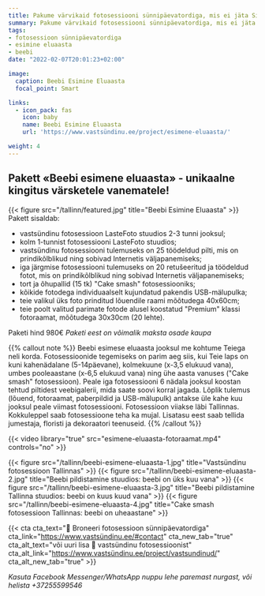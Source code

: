 ```yaml
---
title: Pakume värvikaid fotosessiooni sünnipäevatordiga, mis ei jäta Sind ükskõikseks
summary: Pakume värvikaid fotosessiooni sünnipäevatordiga, mis ei jäta Sind ükskõikseks. Broneeri fotosessioon sünnipäevatordiga
tags:
- fotosessioon sünnipäevatordiga
- esimine eluaasta
- beebi
date: "2022-02-07T20:01:23+02:00"

image:
  caption: Beebi Esimine Eluaasta
  focal_point: Smart

links:
  - icon_pack: fas
    icon: baby
    name: Beebi Esimine Eluaasta
    url: 'https://www.vastsündinu.ee/project/esimene-eluaasta/'

weight: 4
---
```

## Pakett «Beebi esimene eluaasta» - unikaalne kingitus värsketele vanematele! 
{{< figure src="/tallinn/featured.jpg" title="Beebi Esimine Eluaasta" >}}
Pakett sisaldab: 
* vastsündinu fotosessioon LasteFoto stuudios 2-3 tunni jooksul; 
* kolm 1-tunnist fotosessiooni LasteFoto stuudios; 
* vastsündinu fotosessiooni tulemuseks on 25 töödeldud pilti, mis on prindikõlblikud ning sobivad Internetis väljapanemiseks; 
* iga järgmise fotosessiooni tulemuseks on 20 retušeeritud ja töödeldud fotot, mis on prindikõlblikud ning sobivad Internetis väljapanemiseks; 
* tort ja õhupallid (15 tk) "Cake smash" fotosessiooniks; 
* kõikide fotodega individuaalselt kujundatud pakendis USB-mälupulka; 
* teie valikul üks foto prinditud lõuendile raami mõõtudega 40х60cm; 
* teie poolt valitud parimate fotode alusel koostatud "Premium" klassi fotoraamat, mõõtudega 30х30cm (20 lehte). 

Paketi hind 980€ 
_Paketi eest on võimalik maksta osade kaupa_

{{% callout note %}}
Beebi esimese eluaasta jooksul me kohtume Teiega neli korda. Fotosessioonide tegemiseks on parim aeg siis, kui Teie laps on kuni kahenädalane (5-14päevane), kolmekuune (x-3,5 elukuud vana), umbes pooleaastane (x-6,5 elukuud vana) ning ühe aasta vanuses ("Cake smash" fotosessioon). Peale iga fotosessiooni 6 nädala jooksul koostan tehtud piltidest veebigalerii, mida saate soovi korral jagada. Lõplik tulemus (lõuend, fotoraamat, paberpildid ja USB-mälupulk) antakse üle kahe kuu jooksul peale viimast fotosessiooni. Fotosessioon viiakse läbi Tallinnas. Kokkuleppel saab fotosessioone teha ka mujal. Lisatasu eest saab tellida jumestaja, floristi ja dekoraatori teenuseid. 
{{% /callout %}}

{{< video library="true" src="esimene-eluaasta-fotoraamat.mp4" controls="no" >}}

{{< figure src="/tallinn/beebi-esimene-eluaasta-1.jpg" title="Vastsündinu fotosessioon Tallinnas" >}}
{{< figure src="/tallinn/beebi-esimene-eluaasta-2.jpg" title="Beebi pildistamine stuudios: beebi on üks kuu vana" >}}
{{< figure src="/tallinn/beebi-esimene-eluaasta-3.jpg" title="Beebi pildistamine Tallinna stuudios: beebi on kuus kuud vana" >}}
{{< figure src="/tallinn/beebi-esimene-eluaasta-4.jpg" title="Cake smash fotosessioon Tallinnas: beebi on uheaastane" >}}

{{< cta cta_text="💛 Broneeri fotosessioon sünnipäevatordiga" cta_link="https://www.vastsündinu.ee/#contact" cta_new_tab="true" cta_alt_text="või uuri lisa 👶 vastsündinu fotosessioonist" cta_alt_link="https://www.vastsündinu.ee/project/vastsundinud/" cta_alt_new_tab="true" >}}

_Kasuta Facebook Messenger/WhatsApp nuppu lehe paremast nurgast, või helista +37255599546_


